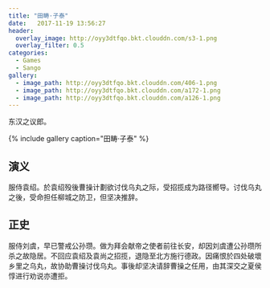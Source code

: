 ```yaml
---
title: "田畴·子泰"
date:   2017-11-19 13:56:27
header:
  overlay_image: http://oyy3dtfqo.bkt.clouddn.com/s3-1.png
  overlay_filter: 0.5
categories:
  - Games
  - Sango
gallery:
  - image_path: http://oyy3dtfqo.bkt.clouddn.com/406-1.png
  - image_path: http://oyy3dtfqo.bkt.clouddn.com/a172-1.png
  - image_path: http://oyy3dtfqo.bkt.clouddn.com/a126-1.png
---
```


东汉之议郎。

{% include gallery caption="田畴·子泰" %}

## 演义

服侍袁绍。於袁绍殁後曹操计劃欲讨伐乌丸之际，受招揽成为路径嚮导。讨伐乌丸之後，受命担任柳城之防卫，但坚决推辞。

## 正史

服侍刘虞，早已警戒公孙瓒。做为拜会献帝之使者前往长安，却因刘虞遭公孙瓒所杀之故隐居。不回应袁绍及袁尚之招揽，退隐至北方施行德政。因痛恨於四处破壞乡里之乌丸，故协助曹操讨伐乌丸。事後却坚决请辞曹操之任用，由其深交之夏侯惇进行劝说亦遭拒。